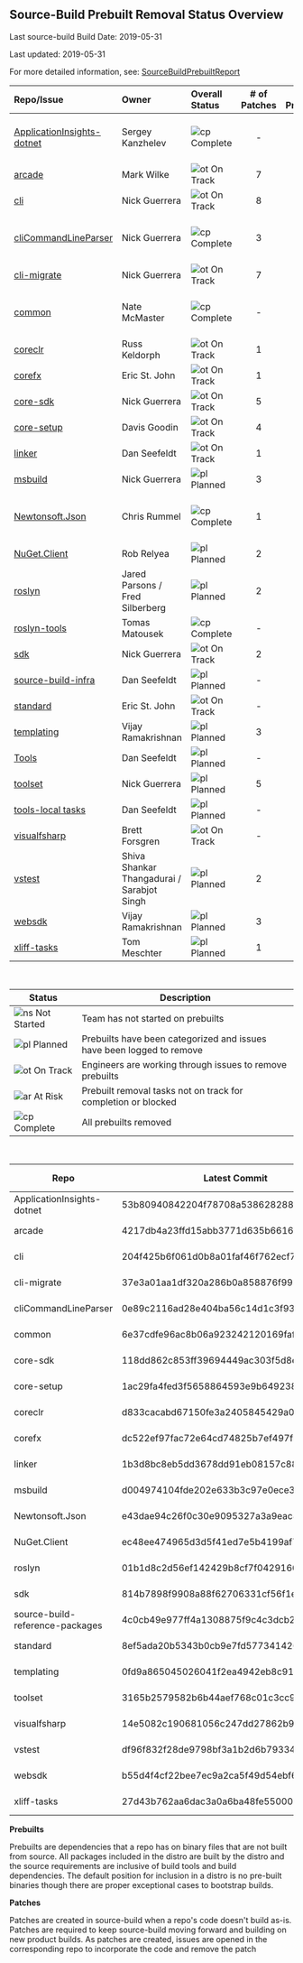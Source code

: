 ## Source-Build Prebuilt Removal Status Overview

Last source-build Build Date: 2019-05-31

Last updated: 2019-05-31

For more detailed information, see: [SourceBuildPrebuiltReport](https://msit.powerbi.com/groups/dc6359c5-e96a-44ce-9d86-0af7fab1c15e/dashboards/73f852d5-4ca7-45d7-8e5c-977c2da3b11c/reports/64e989dd-8072-4d84-8268-140bde0cbc7d/ReportSection4ba78a029c61708d6808)

<!--TrackingTable-->
| Repo/Issue | Owner | Overall Status | # of Patches | # of Prebuilts | Comments |
| :--- | :--- | :--- |  :---: | :---: | --- |
| [ApplicationInsights-dotnet][900] | Sergey Kanzhelev | ![cp] Complete | - | - | All direct-dependency prebuilts removed.
| [arcade][970] | Mark Wilke | ![ot] On Track | 7 | 7 |
| [cli][880] | Nick Guerrera | ![ot] On Track | 8 | 1 |
| [cliCommandLineParser][976] | Nick Guerrera | ![cp] Complete | 3 | - | All direct-dependency prebuilts removed.
| [cli-migrate][881] | Nick Guerrera | ![ot] On Track | 7 | 1 |
| [common][882] | Nate McMaster | ![cp] Complete | - | - | All direct-dependency prebuilts removed.
| [coreclr][883] | Russ Keldorph | ![ot] On Track | 1 | 4 |
| [corefx][884] | Eric St. John | ![ot] On Track | 1 | 12 |
| [core-sdk][972] | Nick Guerrera | ![ot] On Track | 5 | 4 |
| [core-setup][885] | Davis Goodin | ![ot] On Track | 4 | 12 |
| [linker][887] | Dan Seefeldt | ![ot] On Track | 1 | 2 |
| [msbuild][888] | Nick Guerrera | ![pl] Planned | 3 | 7 |
| [Newtonsoft.Json][889] | Chris Rummel | ![cp] Complete | 1 | - | All direct-dependency prebuilts removed.
| [NuGet.Client][890] | Rob Relyea | ![pl] Planned | 2 | 1 |
| [roslyn][891] | Jared Parsons / Fred Silberberg | ![pl] Planned | 2 | 16 |
| [roslyn-tools][892] | Tomas Matousek | ![cp] Complete | - | - | Repo removed
| [sdk][893] | Nick Guerrera | ![ot] On Track | 2 | 2 |
| [source-build-infra][975] | Dan Seefeldt | ![pl] Planned | - | 2 |
| [standard][894] | Eric St. John | ![ot] On Track | - | 2 |
| [templating][895] | Vijay Ramakrishnan | ![pl] Planned | 3 | 3 |
| [Tools][974] | Dan Seefeldt | ![pl] Planned | - | 4 |
| [toolset][973] | Nick Guerrera | ![pl] Planned | 5 | 3 |
| [tools-local tasks][971] | Dan Seefeldt | ![pl] Planned | - | 2 |
| [visualfsharp][886] | Brett Forsgren | ![ot] On Track | - | 4 |
| [vstest][896] | Shiva Shankar Thangadurai / Sarabjot Singh | ![pl] Planned | 2 | 7 |
| [websdk][897] | Vijay Ramakrishnan | ![pl] Planned | 3 | 7 |
| [xliff-tasks][899] | Tom Meschter | ![pl] Planned | 1 | 2 |

<br/>

| Status   | Description |
| -------- | ----------- |
| ![ns] Not Started | Team has not started on prebuilts |
| ![pl] Planned | Prebuilts have been categorized and issues have been logged to remove |
| ![ot] On Track | Engineers are working through issues to remove prebuilts |
| ![ar] At Risk  | Prebuilt removal tasks not on track for completion or blocked |
| ![cp] Complete | All prebuilts removed |

[ns]: https://img.icons8.com/office/16/000000/medium-risk.png
[pl]: https://img.icons8.com/office/16/000000/gantt-chart.png
[ot]: https://img.icons8.com/office/16/000000/gps-device.png
[ar]: https://img.icons8.com/office/16/000000/high-risk.png
[cp]: https://img.icons8.com/office/16/000000/checked.png

<br/>

<!--RepoCommitsAndDates-->
| Repo | Latest Commit | Commit Date
| --- | --- | ---
ApplicationInsights-dotnet | 53b80940842204f78708a538628288ff5d741a1d | 2017-12-21
arcade | 4217db4a23ffd15abb3771d635b66162994fb9e4 | 2019-04-05
cli | 204f425b6f061d0b8a01faf46f762ecf71436f68 | 2019-04-12
cli-migrate | 37e3a01aa1df320a286b0a858876f9994fb6bb18 | 2019-01-24
cliCommandLineParser | 0e89c2116ad28e404ba56c14d1c3f938caa25a01 | 2019-04-08
common | 6e37cdfe96ac8b06a923242120169fafacd720e6 | 2018-11-02
core-sdk | 118dd862c853ff39694449ac303f5d8ef7d11b24 | 2019-04-16
core-setup | 1ac29fa4fed3f5658864593e9b649238f52f3748 | 2019-05-28
coreclr | d833cacabd67150fe3a2405845429a0ba1b72c12 | 2019-04-12
corefx | dc522ef97fac72e64cd74825b7ef497f82af4624 | 2019-04-12
linker | 1b3d8bc8eb5dd3678dd91eb08157c885336aaea0 | 2019-03-14
msbuild | d004974104fde202e633b3c97e0ece3287aa62f9 | 2019-04-05
Newtonsoft.Json | e43dae94c26f0c30e9095327a3a9eac87193923d | 2018-05-31
NuGet.Client | ec48ee474965d3d5f41ed7e5b4199af79868351a | 2019-05-24
roslyn | 01b1d8c2d56ef142429b8cf7f04291666c81a98d | 2019-05-28
sdk | 814b7898f9908a88f62706331cf56f1ecc9745eb | 2019-04-10
source-build-reference-packages | 4c0cb49e977ff4a1308875f9c4c3dcb2a5869cb6 | 2019-05-23
standard | 8ef5ada20b5343b0cb9e7fd577341426dab76cd8 | 2019-04-08
templating | 0fd9a865045026041f2ea4942eb8c91782193078 | 2019-04-08
toolset | 3165b2579582b6b44aef768c01c3cc9ff4f0bc17 | 2019-04-16
visualfsharp | 14e5082c190681056c247dd27862b9583be5f253 | 2019-05-26
vstest | df96f832f28de9798bf3a1b2d6b7933439e00ae4 | 2018-08-07
websdk | b55d4f4cf22bee7ec9a2ca5f49d54ebf6ee67e83 | 2019-04-16
xliff-tasks | 27d43b762aa6dac3a0a6ba48fe55000942d75c1c | 2017-06-23

**Prebuilts**

Prebuilts are dependencies that a repo has on binary files that are not built from source.  All packages included in the distro are built by the distro and the source requirements are inclusive of build tools and build dependencies. The default position for inclusion in a distro is no pre-built binaries though there are proper exceptional cases to bootstrap builds.

**Patches**

Patches are created in source-build when a repo's code doesn't build as-is. Patches are required to keep source-build moving forward and building on new product builds. As patches are created, issues are opened in the corresponding repo to incorporate the code and remove the patch

<!--StartOfIssuesList-->
[900]: https://github.com/dotnet/source-build/issues/900
[970]: https://github.com/dotnet/source-build/issues/970
[880]: https://github.com/dotnet/source-build/issues/880
[881]: https://github.com/dotnet/source-build/issues/881
[976]: https://github.com/dotnet/source-build/issues/976
[882]: https://github.com/dotnet/source-build/issues/882
[883]: https://github.com/dotnet/source-build/issues/883
[884]: https://github.com/dotnet/source-build/issues/884
[972]: https://github.com/dotnet/source-build/issues/972
[885]: https://github.com/dotnet/source-build/issues/885
[886]: https://github.com/dotnet/source-build/issues/886
[887]: https://github.com/dotnet/source-build/issues/887
[888]: https://github.com/dotnet/source-build/issues/888
[889]: https://github.com/dotnet/source-build/issues/889
[890]: https://github.com/dotnet/source-build/issues/890
[891]: https://github.com/dotnet/source-build/issues/891
[892]: https://github.com/dotnet/source-build/issues/892
[893]: https://github.com/dotnet/source-build/issues/893
[894]: https://github.com/dotnet/source-build/issues/894
[895]: https://github.com/dotnet/source-build/issues/895
[975]: https://github.com/dotnet/source-build/issues/975
[971]: https://github.com/dotnet/source-build/issues/971
[973]: https://github.com/dotnet/source-build/issues/973
[974]: https://github.com/dotnet/source-build/issues/974
[896]: https://github.com/dotnet/source-build/issues/896
[897]: https://github.com/dotnet/source-build/issues/897
[899]: https://github.com/dotnet/source-build/issues/899
